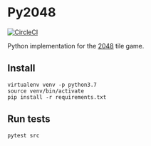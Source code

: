# Py2048

[![CircleCI](https://circleci.com/gh/AntoineToubhans/py2048.svg?style=svg)](https://circleci.com/gh/AntoineToubhans/py2048)

Python implementation for the [2048](https://gabrielecirulli.github.io/2048/) tile game.

## Install

```
virtualenv venv -p python3.7
source venv/bin/activate
pip install -r requirements.txt
```

## Run tests

```
pytest src
```
